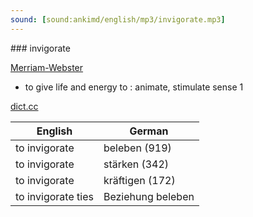 ```yaml
---
sound: [sound:ankimd/english/mp3/invigorate.mp3]
---
```


\### invigorate

[Merriam-Webster](https://www.merriam-webster.com/dictionary/invigorate)

- to give life and energy to : animate, stimulate sense 1

[dict.cc](https://www.dict.cc/invigorate)

| English        | German       |
| -------------- | ------------ |
| to invigorate | beleben (919) |
| to invigorate | stärken (342) |
| to invigorate | kräftigen (172) |
| to invigorate ties | Beziehung beleben |
